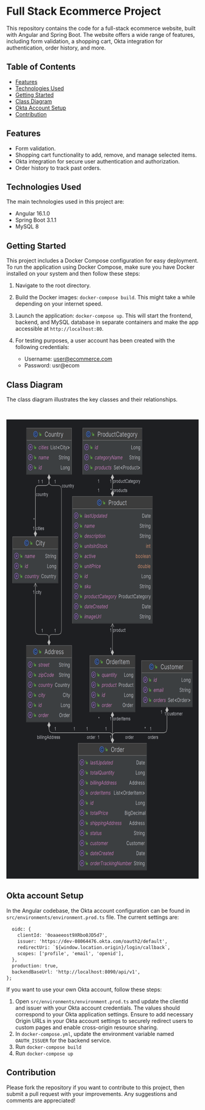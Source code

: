 # Full Stack Ecommerce Project

This repository contains the code for a full-stack ecommerce website, built with Angular and Spring Boot. The website offers a wide range of features, including form validation, a shopping cart, Okta integration for authentication, order history, and more.

## Table of Contents

- [Features](#features)
- [Technologies Used](#technologies-used)
- [Getting Started](#getting-started)
- [Class Diagram](#class-diagram)
- [Okta Account Setup](#okta-account-setup)
- [Contribution](#contribution)

## Features

- Form validation.
- Shopping cart functionality to add, remove, and manage selected items.
- Okta integration for secure user authentication and authorization.
- Order history to track past orders.

## Technologies Used

The main technologies used in this project are:

- Angular 16.1.0
- Spring Boot 3.1.1
- MySQL 8

## Getting Started

This project includes a Docker Compose configuration for easy deployment. To run the application using Docker Compose, make sure you have Docker installed on your system and then follow these steps:

1. Navigate to the root directory.
1. Build the Docker images: `docker-compose build`. This might take a while depending on your internet speed.
1. Launch the application: `docker-compose up`. This will start the frontend, backend, and MySQL database in separate containers and make the app accessible at `http://localhost:80`.
1. For testing purposes, a user account has been created with the following credentials:

   - Username: user@ecommerce.com
   - Password: usr@ecom

## Class Diagram
The class diagram illustrates the key classes and their relationships.

<img style="margin-top: 30px" src="class-diagram.png" alt="Class Diagram" height="1200px">

## Okta account Setup
In the Angular codebase, the Okta account configuration can be found in ``src/environments/environment.prod.ts`` file. The current settings are:
```export const environment = {
  oidc: {
    clientId: '0oaaeeost9XRbo0JD5d7',
    issuer: 'https://dev-08064476.okta.com/oauth2/default',
    redirectUri: `${window.location.origin}/login/callback`,
    scopes: ['profile', 'email', 'openid'],
  },
  production: true,
  backendBaseUrl: 'http://localhost:8090/api/v1',
};
```
If you want to use your own Okta account, follow these steps:

1. Open ``src/environments/environment.prod.ts``  and update the clientId and issuer with your Okta account credentials. The values should correspond to your Okta application settings. Ensure to add necessary Origin URLs in your Okta account settings to securely redirect users to custom pages and enable cross-origin resource sharing.
2. In ``docker-compose.yml``, update the environment variable named `OAUTH_ISSUER` for the backend service.
3. Run ```docker-compose build ```
4. Run ```docker-compose up ```
## Contribution

Please fork the repository if you want to contribute to this project, then submit a pull request with your improvements. Any suggestions and comments are appreciated!

